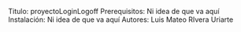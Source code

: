 Titulo: proyectoLoginLogoff
Prerequisitos: Ni idea de que va aquí
Instalación: Ni idea de que va aquí
Autores: Luis Mateo RIvera Uriarte